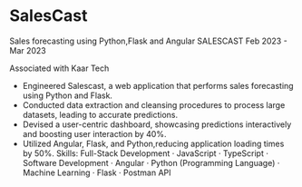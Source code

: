 # SalesCast
Sales forecasting using Python,Flask and Angular
SALESCAST
Feb 2023 - Mar 2023

Associated with Kaar Tech
- Engineered Salescast, a web application that performs sales forecasting using Python and Flask.
- Conducted data extraction and cleansing procedures to process large datasets, leading to accurate predictions.
- Devised a user-centric dashboard, showcasing predictions interactively and boosting user interaction by 40%.
- Utilized Angular, Flask, and Python,reducing application loading times by 50%.
Skills: Full-Stack Development · JavaScript · TypeScript · Software Development · Angular · Python (Programming Language) · Machine Learning · Flask · Postman API
